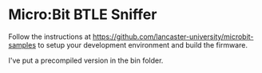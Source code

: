 Micro:Bit BTLE Sniffer
======================

Follow the instructions at https://github.com/lancaster-university/microbit-samples to setup
your development environment and build the firmware.

I've put a precompiled version in the bin folder. 
